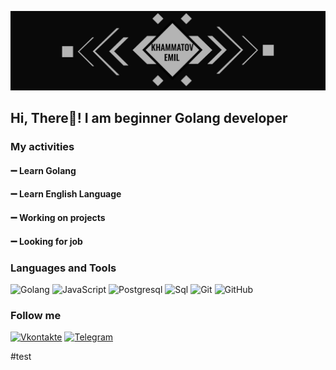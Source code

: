 ![Header](https://github.com/fishkaoff/fishkaoff/blob/main/assets/header.jpg)

## Hi, There👋! I am beginner Golang developer


### My activities

#### ➖ Learn Golang 
#### ➖ Learn English Language
#### ➖ Working on projects
#### ➖ Looking for job


### Languages and Tools 
![Golang](https://img.shields.io/badge/-Golang-090909?style=for-the-badge&logo=go)
![JavaScript](https://img.shields.io/badge/-JavaScript-090909?style=for-the-badge&logo=JavaScript)
![Postgresql](https://img.shields.io/badge/-Postgresql-090909?style=for-the-badge&logo=postgresql)
![Sql](https://img.shields.io/badge/-Sql-090909?style=for-the-badge&logo=mysql)
![Git](https://img.shields.io/badge/-Git-090909?style=for-the-badge&logo=git)
![GitHub](https://img.shields.io/badge/-GitHub-090909?style=for-the-badge&logo=github)

### Follow me 

[![Vkontakte](https://img.shields.io/badge/-Vkontakte-090909?style=for-the-badge&logo=Vk&logoColor=4F7DB3)](https://vk.com/f1shka0ff)
[![Telegram](https://img.shields.io/badge/-Telegram-090909?style=for-the-badge&logo=Telegram&logoColor=27A0D9)](https://t.me/fishkaoff)

#test

